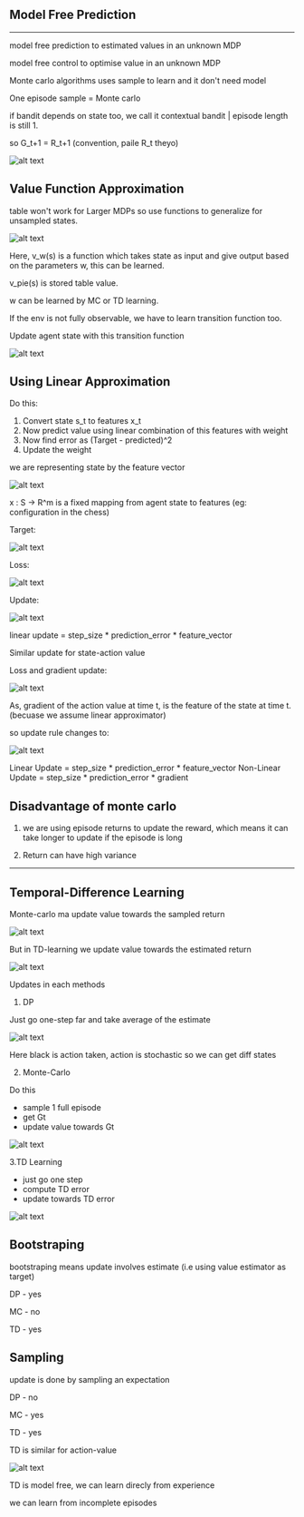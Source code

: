 ## Model Free Prediction

--- 


model free prediction to estimated values in an unknown MDP

model free control to optimise value in an unknown MDP

Monte carlo algorithms uses sample to learn and it don't need model

One episode sample = Monte carlo

if bandit depends on state too, we call it contextual bandit | episode length is still 1. 

so G_t+1 = R_t+1 (convention, paile R_t theyo)

![alt text](image.png)

## Value Function Approximation

table won't work for Larger MDPs so use functions to generalize for unsampled states.

![alt text](image-1.png)

Here, v_w(s) is a function which takes state as input and give output based on the parameters w, this can be learned. 

v_pie(s) is stored table value. 

w can be learned by MC or TD learning. 

If the env is not fully observable, we have to learn transition function too. 

Update agent state with this transition function

![alt text](image-2.png)


## Using Linear Approximation

Do this:

1. Convert state s_t to features x_t
2. Now predict value using linear combination of this features with weight
3. Now find error as (Target - predicted)^2
4. Update the weight


we are representing state by the feature vector

![alt text](image-3.png)

x : S -> R^m is a fixed mapping from agent state to features (eg: configuration in the chess)

Target: 

![alt text](image-4.png)

Loss: 

![alt text](image-5.png)

Update:

![alt text](image-6.png)

linear update = step_size * prediction_error * feature_vector

Similar update for state-action value

Loss and gradient update:

![alt text](image-7.png)

As, gradient of the action value at time t, is the feature of the state at time t. (becuase we assume linear approximator)

so update rule changes to:

![alt text](image-8.png)

Linear Update = step_size * prediction_error * feature_vector
Non-Linear Update = step_size * prediction_error * gradient


## Disadvantage of monte carlo

1. we are using episode returns to update the reward, which means it can take longer to update if the episode is long

2. Return can have high variance



---


## Temporal-Difference Learning

Monte-carlo ma update value towards the sampled return 

![alt text](image-9.png)

But in TD-learning we update value towards the estimated return

![alt text](image-10.png)

Updates in each methods

1. DP

Just go one-step far and take average of the estimate

![alt text](image-11.png)

Here black is action taken, action is stochastic so we can get diff states

2. Monte-Carlo

Do this

- sample 1 full episode
- get Gt
- update value towards Gt

![alt text](image-12.png)

3.TD Learning

- just go one step
- compute TD error
- update towards TD error

![alt text](image-13.png)


## Bootstraping

bootstraping means update involves estimate (i.e using value estimator as target)

DP - yes

MC - no

TD - yes

## Sampling

update is done by sampling an expectation

DP - no

MC - yes

TD - yes

TD is similar for action-value

![alt text](image-14.png)

TD is model free, we can learn direcly from experience

we can learn from incomplete episodes




